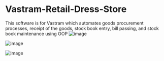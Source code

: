 # Vastram-Retail-Dress-Store
This software is for Vastram which automates goods procurement processes, receipt of the goods, stock book entry, bill passing, and stock book maintenance using OOP
![image](https://user-images.githubusercontent.com/117190128/208948074-85a87a3a-9d91-4062-b921-247de14da437.png)

![image](https://user-images.githubusercontent.com/117190128/208947946-37e7e0a3-f5ca-4ca5-aa52-c388cbcccb66.png)

![image](https://user-images.githubusercontent.com/117190128/208948355-03ac69c6-b408-42f1-a893-fea507cf0dd2.png)


